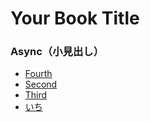 # Your Book Title
### Async（小見出し）
* [Fourth](docs/fourth.md)
* [Second](docs/second.md)
* [Third](docs/third.md)
* [いち](docs/いち.md)
